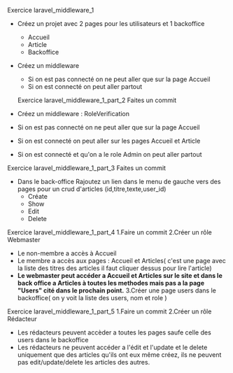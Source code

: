 Exercice laravel_middleware_1
- Créez un projet avec 2 pages pour les utilisateurs et 1 backoffice
   - Accueil 
   - Article 
   - Backoffice 
- Créez un middleware
  - Si on est pas connecté on ne peut aller que sur la page Accueil
  - Si on est connecté on peut aller partout

  Exercice laravel_middleware_1_part_2
Faites un commit
- Créez un  middleware : RoleVerification
 - Si on est pas connecté on ne peut aller que sur la page Accueil
 - Si on est connecté on peut aller sur les pages Accueil et Article
- Si on est connecté et qu'on a le role Admin on peut aller partout

Exercice laravel_middleware_1_part_3
Faites un commit
- Dans le back-office
Rajoutez un lien dans le menu de gauche vers des pages pour un crud d'articles (id,titre,texte,user_id) 
   - Créate
   - Show
   - Edit
   - Delete

Exercice laravel_middleware_1_part_4
1.Faire un commit
2.Créer un rôle Webmaster
- Le non-membre a accès à Accueil
- Le membre a accès aux pages : Accueil et Articles( c'est une page avec la liste des titres des articles il faut cliquer dessus pour lire l'article)
- __Le webmaster peut accéder a Accueil et Articles sur le site et dans le back office a Articles à toutes les methodes mais pas a la page "Users" cité dans le prochain point.__
3.Créer une page users dans le backoffice( on y voit la liste des users, nom et role )

Exercice laravel_middleware_1_part_5
1.Faire un commit
2.Créer un rôle Rédacteur
- Les rédacteurs peuvent accèder a toutes les pages saufe celle des users dans le backoffice
- Les rédacteurs ne peuvent accéder a l'édit et l'update et le delete uniquement que des articles qu'ils ont eux même créez, ils ne peuvent pas edit/update/delete les articles des autres.

